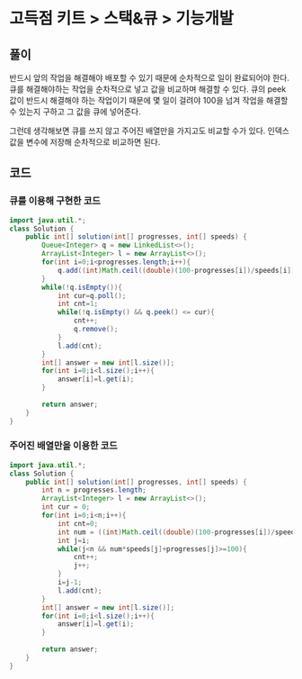 # 고득점 키트 > 스택&큐 > 기능개발



## 풀이

반드시 앞의 작업을 해결해야 배포할 수 있기 때문에 순차적으로 일이 완료되어야 한다. 큐를 해결해야하는 작업을 순차적으로 넣고 값을 비교하며 해결할 수 있다. 큐의 peek값이 반드시 해결해야 하는 작업이기 때문에 몇 일이 걸려야 100을 넘겨 작업을 해결할 수 있는지 구하고 그 값을 큐에 넣어준다.

그런데 생각해보면 큐를 쓰지 않고 주어진 배열만을 가지고도 비교할 수가 있다. 인덱스 값을 변수에 저장해 순차적으로 비교하면 된다. 



## 코드

### 큐를 이용해 구현한 코드

```java
import java.util.*;
class Solution {
    public int[] solution(int[] progresses, int[] speeds) {
        Queue<Integer> q = new LinkedList<>();
        ArrayList<Integer> l = new ArrayList<>();
        for(int i=0;i<progresses.length;i++){
            q.add((int)Math.ceil((double)(100-progresses[i])/speeds[i]));
        }
        while(!q.isEmpty()){
            int cur=q.poll();
            int cnt=1;
            while(!q.isEmpty() && q.peek() <= cur){
                cnt++;
                q.remove();
            }
            l.add(cnt);
        }
        int[] answer = new int[l.size()];
        for(int i=0;i<l.size();i++){
            answer[i]=l.get(i);
        }
        
        return answer;
    }
}
```



### 주어진 배열만을 이용한 코드

```java
import java.util.*;
class Solution {
    public int[] solution(int[] progresses, int[] speeds) {
        int n = progresses.length;
        ArrayList<Integer> l = new ArrayList<>();
        int cur = 0;
        for(int i=0;i<n;i++){
            int cnt=0;
            int num = ((int)Math.ceil((double)(100-progresses[i])/speeds[i]));
            int j=i;
            while(j<n && num*speeds[j]+progresses[j]>=100){
                cnt++;
                j++;
            }
            i=j-1;
            l.add(cnt);
        }
        int[] answer = new int[l.size()];
        for(int i=0;i<l.size();i++){
            answer[i]=l.get(i);
        }
        
        return answer;
    }
}
```

